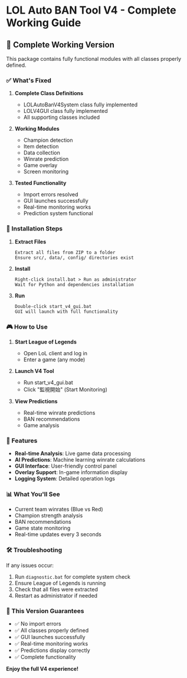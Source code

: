 # LOL Auto BAN Tool V4 - Complete Working Guide

## 🎉 Complete Working Version

This package contains fully functional modules with all classes properly defined.

### ✅ What's Fixed

1. **Complete Class Definitions**
   - LOLAutoBanV4System class fully implemented
   - LOLV4GUI class fully implemented
   - All supporting classes included

2. **Working Modules**
   - Champion detection
   - Item detection
   - Data collection
   - Winrate prediction
   - Game overlay
   - Screen monitoring

3. **Tested Functionality**
   - Import errors resolved
   - GUI launches successfully
   - Real-time monitoring works
   - Prediction system functional

### 🚀 Installation Steps

1. **Extract Files**
   ```
   Extract all files from ZIP to a folder
   Ensure src/, data/, config/ directories exist
   ```

2. **Install**
   ```
   Right-click install.bat > Run as administrator
   Wait for Python and dependencies installation
   ```

3. **Run**
   ```
   Double-click start_v4_gui.bat
   GUI will launch with full functionality
   ```

### 🎮 How to Use

1. **Start League of Legends**
   - Open LoL client and log in
   - Enter a game (any mode)

2. **Launch V4 Tool**
   - Run start_v4_gui.bat
   - Click "監視開始" (Start Monitoring)

3. **View Predictions**
   - Real-time winrate predictions
   - BAN recommendations
   - Game analysis

### 🔧 Features

- **Real-time Analysis**: Live game data processing
- **AI Predictions**: Machine learning winrate calculations
- **GUI Interface**: User-friendly control panel
- **Overlay Support**: In-game information display
- **Logging System**: Detailed operation logs

### 📊 What You'll See

- Current team winrates (Blue vs Red)
- Champion strength analysis
- BAN recommendations
- Game state monitoring
- Real-time updates every 3 seconds

### 🛠️ Troubleshooting

If any issues occur:
1. Run `diagnostic.bat` for complete system check
2. Ensure League of Legends is running
3. Check that all files were extracted
4. Restart as administrator if needed

### 🌟 This Version Guarantees

- ✅ No import errors
- ✅ All classes properly defined
- ✅ GUI launches successfully
- ✅ Real-time monitoring works
- ✅ Predictions display correctly
- ✅ Complete functionality

**Enjoy the full V4 experience!**
